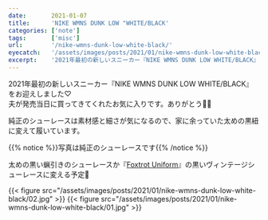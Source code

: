 ```yaml
---
date:       2021-01-07
title:      'NIKE WMNS DUNK LOW "WHITE/BLACK'
categories: ['note']
tags:       ['misc']
url:        '/nike-wmns-dunk-low-white-black/'
eyecatch:   '/assets/images/posts/2021/01/nike-wmns-dunk-low-white-black/eyecatch.jpg'
excerpt:    '2021年最初の新しいスニーカー『NIKE WMNS DUNK LOW WHITE/BLACK』をお迎えしました♡'
---
```


2021年最初の新しいスニーカー『NIKE WMNS DUNK LOW WHITE/BLACK』をお迎えしました♡  
夫が発売当日に買ってきてくれたお気に入りです。ありがとう🙏✨

純正のシューレースは素材感と細さが気になるので、家に余っていた太めの黒紐に変えて履いています。

{{% notice %}}写真は純正のシューレースです{{% /notice %}}

太めの黒い蝋引きのシューレースか『[Foxtrot Uniform](https://foxtrot-uniform.net)』の黒いヴィンテージシューレースに変える予定💎

{{< figure src="/assets/images/posts/2021/01/nike-wmns-dunk-low-white-black/02.jpg" >}}
{{< figure src="/assets/images/posts/2021/01/nike-wmns-dunk-low-white-black/01.jpg" >}}
